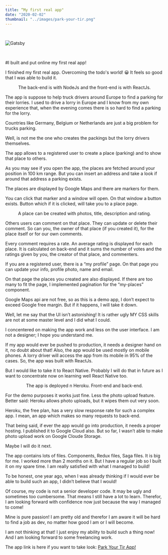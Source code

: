 ```yaml
---
title: “My first real app"
date: "2020-02-02"
thumbnail: "../images/park-your-tir.png"
---
```


</br>

![Gatsby](https://bogdan.digital/images/park-your-tir.png)

</br>

#I built and put online my first real app!

I finished my first real app. Overcoming the todo's world! 😀 It feels so good that I was able to build it.

<center>The back-end is with NodeJs and the front-end is with ReactJs.</center>

The app is suppose to help truck drivers around Europe to find a parking for their lorries.
I used to drive a lorry in Europe and I know from my own experience that, when the evening comes there is so hard to find a parking for the lorry.

Countries like Germany, Belgium or Netherlands are just a big problem for trucks parking.

Well, is not me the one who creates the packings but the lorry drivers themselves.

The app allows to a registered user to create a place (parking) and to show that place to others.

As you may see if you open the app, the places are fetched around your position in 100 km range. But you can insert an address and take a look if around that address a parking exists.

The places are displayed by Google Maps and there are markers for them.

You can click that marker and a window will open. On that window a button exists. Button which if it is clicked, will take you to a place page.

<center>A place can be created with photos, title, description and rating.</center>

Others users can comment on that place. They can update or delete their comment. So can you, the owner of that place (if you created it), for the place itself or for our own comments.

Every comment requires a rate. An average rating is displayed for each place. It is calculated on back-end and it sums the number of votes and the ratings given by you, the creator of that place, and commenters.

If you are a registered user, there is a “my profile” page. On that page you can update your info, profile photo, name and email.

On that page the places you created are also displayed. If there are too many to fit the page, I implemented pagination for the “my-places” component.

Google Maps api are not free, so as this is a demo app, I don’t expect to exceed Google free margin. But if it happens, I will take it down.

Well, let me say that the UI isn’t astonishing! It is rather ugly MY CSS skills are not at some master level and I did what I could.

I concentered on making the app work and less on the user interface. I am not a designer; I hope you understand me.

If my app would ever be pushed to production, it needs a designer hand on it, no doubt about that!
Also, the app would be used mostly on mobile phones. A lorry driver will access the app from its mobile in 95% of the cases. So, the app was built with ReactJs.

But I would like to take it to React Native. Probably I will do that in future as I want to concentrate now on learning well React Native too.

<center>The app is deployed n Heroku. Front-end and back-end.</center>

For the demo purposes it works just fine. Less the photo upload feature. Better said: Heroku allows photo uploads, but it wipes them out very soon.

Heroku, the free plan, has a very slow response rate for such a complex app. I mean, an app which makes so many requests to back-end.

That being said, if ever the app would go into production, it needs a proper hosting.
I published it to Google Cloud also. But so far, I wasn’t able to make photo upload work on Google Cloude Storage.

Maybe I will do it next.

The app contains lots of files. Components, Redux files, Saga files. It is big for me.
I worked more than 2 months on it. But I have a regular job so I built it on my spare time.
I am really satisfied with what I managed to build!

To be honest, one year ago, when I was already thinking if I would ever be able to build such an app, I didn’t believe that I would!

Of course, my code is not a senior developer code. It may be ugly and sometimes too cumbersome.
That means I still have a lot to learn. Therefor, I am looking forward with confidence now just because the way I managed to come!

Mine is pure passion! I am pretty old and therefor I am aware it will be hard to find a job as dev, no matter how good I am or I will become.

I am not thinking at that! I just enjoy my ability to build such a thing now! And I am looking forward to some freelancing work.

The app link is here if you want to take look:
<a href="https://park-your-tir.herokuapp.com/" target="_blank">Park Your Tir App!</a>
